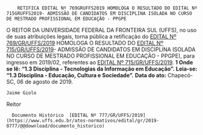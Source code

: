         RETIFICA EDITAL Nº 769GRUFFS2019 HOMOLOGA O RESULTADO DO EDITAL Nº 715GRUFFS2019- ADMISSÃO DE CANDIDATOS EM DISCIPLINA ISOLADA NO CURSO DE MESTRADO PROFISSIONAL EM EDUCAÇÃO - PPGPE  

 O REITOR DA UNIVERSIDADE FEDERAL DA FRONTEIRA SUL (UFFS), no uso de suas atribuições legais, torna pública a retificação do [EDITAL Nº 769/GR/UFFS/2019](https://www.uffs.edu.br/atos-normativos/edital/gr/2019-0769) HOMOLOGA O RESULTADO DO [EDITAL Nº 715/GR/UFFS/2019](https://www.uffs.edu.br/atos-normativos/edital/gr/2019-0715)- ADMISSÃO DE CANDIDATOS EM DISCIPLINA ISOLADA NO CURSO DE MESTRADO PROFISSIONAL EM EDUCAÇÃO - PPGPE), para ingresso em 2019/02, referentes ao [EDITAL Nº 715/GR/UFFS/2019](https://www.uffs.edu.br/atos-normativos/edital/gr/2019-0715).  **1 Onde se lê:** **“1.3 Disciplina - Tecnologias da Informação em Educação”.**   **Leia-se:** **“1.3 Disciplina - Educação, Cultura e Sociedade”.**        **Data do ato:** Chapecó-SC, 06 de agosto de 2019.   
 

    Jaime Giolo   
 Reitor 

      Documento Histórico  [EDITAL Nº 777/GR/UFFS/2019](https://www.uffs.edu.br/atos-normativos/edital/gr/2019-0777/@@download/documento_historico)     
      